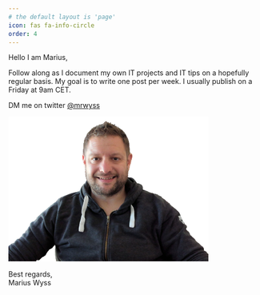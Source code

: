 ```yaml
---
# the default layout is 'page'
icon: fas fa-info-circle
order: 4
---
```

Hello I am Marius,

Follow along as I document my own IT projects and IT tips on a hopefully regular basis. My goal is to write one post per week. I usually publish on a Friday at 9am CET.

DM me on twitter [@mrwyss](https://twitter.com/mrwyss)

![Alt text](../assets/img/common/mrwyss_notsquare.png)

Best regards,\
Marius Wyss
